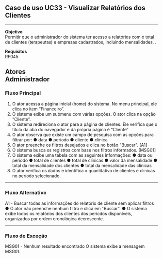 ## Caso de uso UC33 - Visualizar Relatórios dos Clientes

---
**Objetivo**  
Permitir que o administrador do sistema ter acesso a relatórios
com o total de clientes (terapeutas) e empresas cadastrados,
incluindo mensalidades.
.

**Requisitos**  
RF045

**Atores**  
Administrador
--- 

### Fluxo Principal

1. O ator acessa a página inicial (home) do sistema. No menu
principal, ele clica no item “Financeiro”.
2. O sistema exibe um submenu com várias opções. O ator
clica na opção “Cliente”.
3. O sistema redireciona o ator para a página de clientes. Ele
verifica que o título da aba do navegador e da própria página é “Cliente”
4. O ator observa que existe um campo de pesquisa com as
opções para filtrar por:
● data
● período
● cliente
● clínica
5. O ator preenche os filtros desejados e clica no botão
"Buscar". [A1]
6. O sistema busca os registros com base nos filtros
informados. [MSG01]
7. O sistema exibe uma tabela com as seguintes informações:
● data ou período
● total de clientes
● total de clínicas
● valor da mensalidade
● total da mensalidade dos clientes
● total da mensalidade das clínicas
8. O ator verifica os dados e identifica o quantitativo de clientes e clínicas no período selecionado.

---
### Fluxo Alternativo

A1 - Buscar todas as informações do relatório de cliente sem
aplicar filtros
● O ator não preenche nenhum filtro e clica em "Buscar".
● O sistema exibe todos os relatórios dos clientes dos
períodos disponíveis, organizados por ordem
cronológica decrescente.

---
### Fluxo de Exceção

MSG01 - Nenhum resultado encontrado
O sistema exibe a mensagem MSG01.